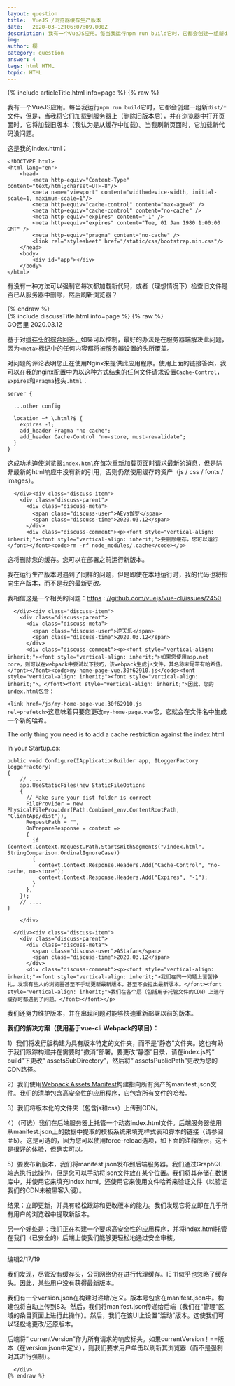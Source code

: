 ```yaml
---
layout: question
title:  VueJS /浏览器缓存生产版本
date:   2020-03-12T06:07:09.000Z
description: 我有一个VueJS应用。每当我运行npm run build它时，它都会创建一组新dist/\*文件，但是，当我将它们加载到服务器上（删除旧版本后），并在浏...
img: 
author: 樱
category: question
answer: 4
tags: html HTML
topic: HTML
---
```

<div class="article-root">
  <div class="article">
    {% include articleTitle.html info=page %}
    {% raw %}
    <div class="article-content"><p><font style="vertical-align: inherit;"><font style="vertical-align: inherit;">我有一个VueJS应用。</font><font style="vertical-align: inherit;">每当我运行</font></font><code>npm run build</code><font style="vertical-align: inherit;"><font style="vertical-align: inherit;">它时，它都会创建一组新</font></font><code>dist/*</code><font style="vertical-align: inherit;"><font style="vertical-align: inherit;">文件，但是，当我将它们加载到服务器上（删除旧版本后），并在浏览器中打开页面时，它将加载旧版本（我认为是从缓存中加载）。</font><font style="vertical-align: inherit;">当我刷新页面时，它加载新代码没问题。</font></font></p>

<p><font style="vertical-align: inherit;"><font style="vertical-align: inherit;">这是我的index.html：</font></font></p>

<pre><code>&lt;!DOCTYPE html&gt;<font></font>
&lt;html lang="en"&gt;<font></font>
    &lt;head&gt;<font></font>
        &lt;meta http-equiv="Content-Type" content="text/html;charset=UTF-8"/&gt;<font></font>
        &lt;meta name="viewport" content="width=device-width, initial-scale=1, maximum-scale=1"/&gt;<font></font>
        &lt;meta http-equiv="cache-control" content="max-age=0" /&gt;<font></font>
        &lt;meta http-equiv="cache-control" content="no-cache" /&gt;<font></font>
        &lt;meta http-equiv="expires" content="-1" /&gt;<font></font>
        &lt;meta http-equiv="expires" content="Tue, 01 Jan 1980 1:00:00 GMT" /&gt;<font></font>
        &lt;meta http-equiv="pragma" content="no-cache" /&gt;<font></font>
        &lt;link rel="stylesheet" href="/static/css/bootstrap.min.css"/&gt;<font></font>
    &lt;/head&gt;<font></font>
    &lt;body&gt;<font></font>
        &lt;div id="app"&gt;&lt;/div&gt;<font></font>
    &lt;/body&gt;<font></font>
&lt;/html&gt;<font></font>
</code></pre>

<p><font style="vertical-align: inherit;"><font style="vertical-align: inherit;">有没有一种方法可以强制它每次都加载新代码，或者（理想情况下）检查旧文件是否已从服务器中删除，然后刷新浏览器？</font></font></p></div>
    {% endraw %}
  </div>

  <div class="discuss-wrapper">
    {% include discussTitle.html info=page %}
    {% raw %}
    <div class="discuss-item">
        <div class="discuss-parent">
          <div class="discuss-meta">
            <span class="discuss-user">GO西里</span>
            <span class="discuss-time">2020.03.12</span>
          </div>
          <div class="discuss-comment"><p><font style="vertical-align: inherit;"><font style="vertical-align: inherit;">基于对</font></font><a href="https://stackoverflow.com/a/2068407/5163325"><font style="vertical-align: inherit;"><font style="vertical-align: inherit;">缓存头的综合回答，</font></font></a><font style="vertical-align: inherit;"><font style="vertical-align: inherit;">如果可以控制，最好的办法是在服务器端解决此问题，因为</font></font><code>&lt;meta&gt;</code><font style="vertical-align: inherit;"><font style="vertical-align: inherit;">标记中的</font><font style="vertical-align: inherit;">任何内容都</font><font style="vertical-align: inherit;">将被服务器设置的头所覆盖。</font></font></p>

<p><font style="vertical-align: inherit;"><font style="vertical-align: inherit;">对问题的评论表明您正在使用Nginx来提供此应用程序。</font><font style="vertical-align: inherit;">使用上面的链接答案，我可以</font><font style="vertical-align: inherit;">在我的nginx配置中</font><font style="vertical-align: inherit;">为以</font><font style="vertical-align: inherit;">这种方式</font><font style="vertical-align: inherit;">结束的任何文件请求</font><font style="vertical-align: inherit;">设置</font></font><code>Cache-Control</code><font style="vertical-align: inherit;"><font style="vertical-align: inherit;">，</font></font><code>Expires</code><font style="vertical-align: inherit;"><font style="vertical-align: inherit;">和</font></font><code>Pragma</code><font style="vertical-align: inherit;"><font style="vertical-align: inherit;">标头</font></font><code>.html</code><font style="vertical-align: inherit;"><font style="vertical-align: inherit;">：</font></font></p>

<pre><code>server {<font></font>
<font></font>
  ...other config<font></font>
<font></font>
  location ~* \.html?$ {<font></font>
    expires -1;<font></font>
    add_header Pragma "no-cache";<font></font>
    add_header Cache-Control "no-store, must-revalidate";<font></font>
  }<font></font>
}<font></font>
</code></pre>

<p><font style="vertical-align: inherit;"><font style="vertical-align: inherit;">这成功地迫使浏览器</font></font><code>index.html</code><font style="vertical-align: inherit;"><font style="vertical-align: inherit;">在每次重新加载页面时</font><font style="vertical-align: inherit;">请求最新的消息</font><font style="vertical-align: inherit;">，但是除非最新的html响应中没有新的引用，否则仍然使用缓存的资产（js / css / fonts / images）。</font></font></p></div>
        </div>
        
      </div><div class="discuss-item">
        <div class="discuss-parent">
          <div class="discuss-meta">
            <span class="discuss-user">AEva伽罗</span>
            <span class="discuss-time">2020.03.12</span>
          </div>
          <div class="discuss-comment"><p><font style="vertical-align: inherit;"><font style="vertical-align: inherit;">要删除缓存，您可以运行 </font></font><code>rm -rf node_modules/.cache</code></p>

<p><font style="vertical-align: inherit;"><font style="vertical-align: inherit;">这将删除您的缓存。</font><font style="vertical-align: inherit;">您可以在部署之前运行新版本。</font></font></p>

<p><font style="vertical-align: inherit;"><font style="vertical-align: inherit;">我在运行生产版本时遇到了同样的问题，但是即使在本地运行时，我的代码也将指向生产版本，而不是我的最新更改。</font></font></p>

<p><font style="vertical-align: inherit;"><font style="vertical-align: inherit;">我相信这是一个相关的问题：</font><a href="https://github.com/vuejs/vue-cli/issues/2450" rel="nofollow noreferrer"><font style="vertical-align: inherit;">https</font></a><font style="vertical-align: inherit;"> : </font></font><a href="https://github.com/vuejs/vue-cli/issues/2450" rel="nofollow noreferrer"><font style="vertical-align: inherit;"><font style="vertical-align: inherit;">//github.com/vuejs/vue-cli/issues/2450</font></font></a></p></div>
        </div>
        
      </div><div class="discuss-item">
        <div class="discuss-parent">
          <div class="discuss-meta">
            <span class="discuss-user">逆天乐</span>
            <span class="discuss-time">2020.03.12</span>
          </div>
          <div class="discuss-comment"><p><font style="vertical-align: inherit;"><font style="vertical-align: inherit;">如果您使用asp.net core，则可以在webpack中尝试以下技巧，该webpack生成js文件，其名称末尾带有哈希值。</font></font><code>my-home-page-vue.30f62910.js</code><font style="vertical-align: inherit;"><font style="vertical-align: inherit;">。</font><font style="vertical-align: inherit;">因此，您的index.html包含：
 </font></font><code>&lt;link href=/js/my-home-page-vue.30f62910.js rel=prefetch&gt;</code><font style="vertical-align: inherit;"><font style="vertical-align: inherit;">这意味着只要您更改</font></font><code>my-home-page.vue</code><font style="vertical-align: inherit;"><font style="vertical-align: inherit;">它，它就会在文件名中生成一个新的哈希。</font></font></p>

<p>The only thing you need is to add a cache restriction against the index.html</p>

<p>In your Startup.cs:</p>

<pre><code>public void Configure(IApplicationBuilder app, ILoggerFactory loggerFactory)<font></font>
{<font></font>
    // ....<font></font>
    app.UseStaticFiles(new StaticFileOptions<font></font>
    {<font></font>
      // Make sure your dist folder is correct<font></font>
      FileProvider = new PhysicalFileProvider(Path.Combine(_env.ContentRootPath, "ClientApp/dist")),<font></font>
      RequestPath = "",<font></font>
      OnPrepareResponse = context =&gt;<font></font>
      {<font></font>
        if (context.Context.Request.Path.StartsWithSegments("/index.html", StringComparison.OrdinalIgnoreCase))<font></font>
        {<font></font>
          context.Context.Response.Headers.Add("Cache-Control", "no-cache, no-store");<font></font>
          context.Context.Response.Headers.Add("Expires", "-1");<font></font>
        }<font></font>
      },<font></font>
    });<font></font>
    // ....<font></font>
}<font></font>
</code></pre></div>
        </div>
        
      </div><div class="discuss-item">
        <div class="discuss-parent">
          <div class="discuss-meta">
            <span class="discuss-user">AStafan</span>
            <span class="discuss-time">2020.03.12</span>
          </div>
          <div class="discuss-comment"><p><font style="vertical-align: inherit;"><font style="vertical-align: inherit;">我们在同一问题上苦苦挣扎，发现有些人的浏览器甚至不手动更新最新版本，甚至不会拉出最新版本。</font><font style="vertical-align: inherit;">我们在各个层（包括用于托管文件的CDN）上进行缓存时都遇到了问题。</font></font></p>

<p><font style="vertical-align: inherit;"><font style="vertical-align: inherit;">我们还努力维护版本，并在出现问题时能够快速重新部署以前的版本。</font></font></p>

<p><strong><font style="vertical-align: inherit;"><font style="vertical-align: inherit;">我们的解决方案（使用基于vue-cli Webpack的项目）：</font></font></strong></p>

<p><font style="vertical-align: inherit;"><font style="vertical-align: inherit;">1）我们将发行版构建为具有版本特定的文件夹，而不是“静态”文件夹。</font><font style="vertical-align: inherit;">这也有助于我们跟踪构建并在需要时“撤消”部署。</font><font style="vertical-align: inherit;">要更改“静态”目录，请在index.js的“ build”下更改“ assetsSubDirectory”，然后将“ assetsPublicPath”更改为您的CDN路径。</font></font></p>

<p><font style="vertical-align: inherit;"><font style="vertical-align: inherit;">2）我们使用</font></font><a href="https://github.com/webdeveric/webpack-assets-manifest" rel="noreferrer"><font style="vertical-align: inherit;"><font style="vertical-align: inherit;">Webpack Assets Manifest</font></font></a><font style="vertical-align: inherit;"><font style="vertical-align: inherit;">构建指向所有资产的manifest.json文件。</font><font style="vertical-align: inherit;">我们的清单包含高安全性的应用程序，它包含所有文件的哈希。</font></font></p>

<p><font style="vertical-align: inherit;"><font style="vertical-align: inherit;">3）我们将版本化的文件夹（包含js和css）上传到CDN。</font></font></p>

<p><font style="vertical-align: inherit;"><font style="vertical-align: inherit;">4）（可选）我们在后端服务器上托管一个动态index.html文件。</font><font style="vertical-align: inherit;">后端服务器使用从manifest.json上的数据中提取的模板系统来填充样式表和脚本的链接（请参阅＃5）。</font><font style="vertical-align: inherit;">这是可选的，因为您可以使用force-reload选项，如下面的注释所示，这不是很好的体验，但确实可以。</font></font></p>

<p><font style="vertical-align: inherit;"><font style="vertical-align: inherit;">5）要发布新版本，我们将manifest.json发布到后端服务器。</font><font style="vertical-align: inherit;">我们通过GraphQL端点执行此操作，但是您可以手动将json文件放在某个位置。</font><font style="vertical-align: inherit;">我们将其存储在数据库中，并使用它来填充index.html，还使用它来使用文件哈希来验证文件（以验证我们的CDN未被黑客入侵）。</font></font></p>

<p><font style="vertical-align: inherit;"><font style="vertical-align: inherit;">结果：立即更新，并具有轻松跟踪和更改版本的能力。</font><font style="vertical-align: inherit;">我们发现它将立即在几乎所有用户的浏览器中提取新版本。</font></font></p>

<p><font style="vertical-align: inherit;"><font style="vertical-align: inherit;">另一个好处是：我们正在构建一个要求高安全性的应用程序，并将index.html托管在我们（已安全的）后端上使我们能够更轻松地通过安全审核。</font></font></p>

<hr>

<p><font style="vertical-align: inherit;"><font style="vertical-align: inherit;">编辑2/17/19</font></font></p>

<p><font style="vertical-align: inherit;"><font style="vertical-align: inherit;">我们发现，尽管没有缓存头，公司网络仍在进行代理缓存。</font><font style="vertical-align: inherit;">IE 11似乎也忽略了缓存头。</font><font style="vertical-align: inherit;">因此，某些用户没有获得最新版本。</font></font></p>

<p><font style="vertical-align: inherit;"><font style="vertical-align: inherit;">我们有一个version.json在构建时递增/定义。</font><font style="vertical-align: inherit;">版本号包含在manifest.json中。</font><font style="vertical-align: inherit;">构建包将自动上传到S3。</font><font style="vertical-align: inherit;">然后，我们将manifest.json传递给后端（我们在“管理”区域的条目页面上进行此操作）。</font><font style="vertical-align: inherit;">然后，我们在该UI上设置“活动”版本。</font><font style="vertical-align: inherit;">这使我们可以轻松地更改/还原版本。</font></font></p>

<p><font style="vertical-align: inherit;"><font style="vertical-align: inherit;">后端将“ currentVersion”作为所有请求的响应标头。</font><font style="vertical-align: inherit;">如果currentVersion！==版本（在version.json中定义），则我们要求用户单击以刷新其浏览器（而不是强制对其进行强制）。</font></font></p></div>
        </div>
        
      </div>
    {% endraw %}
  </div>
<div>
